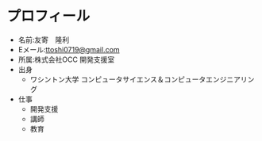 # プロフィール

- 名前:友寄　隆利
- Eメール:ttoshi0719@gmail.com
- 所属:株式会社OCC 開発支援室
- 出身
    - ワシントン大学 コンピュータサイエンス＆コンピュータエンジニアリング
- 仕事
    - 開発支援
    - 講師
    - 教育